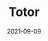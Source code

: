 ---
title: Totor
summary: your movie companion
epitech: true
date: 2021-09-09
image: ./projects/totor_img.webp
githubUrl: https://github.com/MGTek5/Totor
stack:
- nodejs
- flutter
- mongodb
---